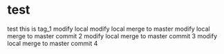 # test
test
this is tag_1
modify local
modify local merge to master
modify local merge to master commit 2
modify local merge to master commit 3
modify local merge to master commit 4
